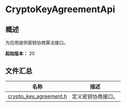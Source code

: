 # CryptoKeyAgreementApi

## 概述

为应用提供密钥协商算法接口。

**起始版本：** 20

## 文件汇总

| 名称 | 描述 |
| -- | -- |
| [crypto_key_agreement.h](capi-crypto-key-agreement-h.md) | 定义密钥协商接口。 |
